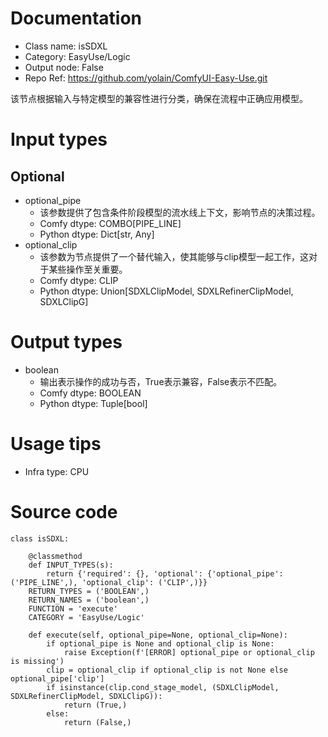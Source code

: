 # Documentation
- Class name: isSDXL
- Category: EasyUse/Logic
- Output node: False
- Repo Ref: https://github.com/yolain/ComfyUI-Easy-Use.git

该节点根据输入与特定模型的兼容性进行分类，确保在流程中正确应用模型。

# Input types
## Optional
- optional_pipe
    - 该参数提供了包含条件阶段模型的流水线上下文，影响节点的决策过程。
    - Comfy dtype: COMBO[PIPE_LINE]
    - Python dtype: Dict[str, Any]
- optional_clip
    - 该参数为节点提供了一个替代输入，使其能够与clip模型一起工作，这对于某些操作至关重要。
    - Comfy dtype: CLIP
    - Python dtype: Union[SDXLClipModel, SDXLRefinerClipModel, SDXLClipG]

# Output types
- boolean
    - 输出表示操作的成功与否，True表示兼容，False表示不匹配。
    - Comfy dtype: BOOLEAN
    - Python dtype: Tuple[bool]

# Usage tips
- Infra type: CPU

# Source code
```
class isSDXL:

    @classmethod
    def INPUT_TYPES(s):
        return {'required': {}, 'optional': {'optional_pipe': ('PIPE_LINE',), 'optional_clip': ('CLIP',)}}
    RETURN_TYPES = ('BOOLEAN',)
    RETURN_NAMES = ('boolean',)
    FUNCTION = 'execute'
    CATEGORY = 'EasyUse/Logic'

    def execute(self, optional_pipe=None, optional_clip=None):
        if optional_pipe is None and optional_clip is None:
            raise Exception(f'[ERROR] optional_pipe or optional_clip is missing')
        clip = optional_clip if optional_clip is not None else optional_pipe['clip']
        if isinstance(clip.cond_stage_model, (SDXLClipModel, SDXLRefinerClipModel, SDXLClipG)):
            return (True,)
        else:
            return (False,)
```